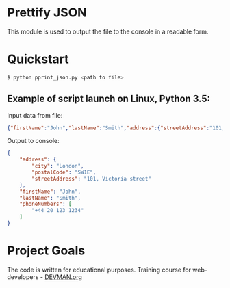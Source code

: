# Prettify JSON

This module is used to output the file to the console in a readable form.

# Quickstart

```bash
$ python pprint_json.py <path to file>
```
## Example of script launch on Linux, Python 3.5:
 Input data from file:
```json
{"firstName":"John","lastName":"Smith","address":{"streetAddress":"101, Victoria street","city":"London","postalCode": "SW1E"},"phoneNumbers":["+44 20 123 1234"]}
```

Output to console:
```json
{
    "address": {
        "city": "London",
        "postalCode": "SW1E",
        "streetAddress": "101, Victoria street"
    },
    "firstName": "John",
    "lastName": "Smith",
    "phoneNumbers": [
        "+44 20 123 1234"
    ]
}
```

# Project Goals

The code is written for educational purposes. Training course for web-developers - [DEVMAN.org](https://devman.org)
